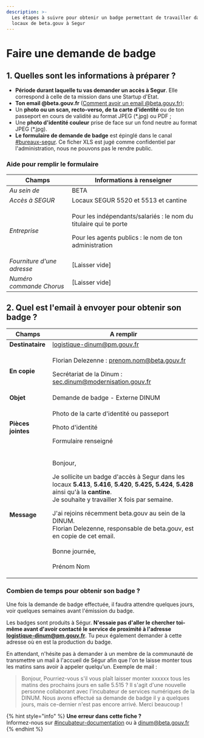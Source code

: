 ```yaml
---
description: >-
  Les étapes à suivre pour obtenir un badge permettant de travailler dans les
  locaux de beta.gouv à Segur
---
```


# Faire une demande de badge

## 1. Quelles sont les informations à préparer ?

* **Période durant laquelle tu vas demander un accès à Segur**. Elle correspond à celle de ta mission dans une Startup d'Etat.
* **Ton email @beta.gouv.fr** ([Comment avoir un email @beta.gouv.fr](../../../../travailler-a-beta-gouv/jutilise-les-outils-de-la-communaute/emails.md));
* Un **photo ou un scan, recto-verso, de ta carte d'identité** ou de ton passeport en cours de validité au format JPEG (\*.jpg) ou PDF ;
* Une **photo d'identité couleur** prise de face sur un fond neutre au format JPEG (\*.jpg).
* **Le formulaire de demande de badge** est épinglé dans le canal [#bureaux-segur](https://mattermost.incubateur.net/betagouv/channels/bureaux-segur). Ce ficher XLS est jugé comme confidentiel par l'administration, nous ne pouvons pas le rendre public.

### Aide pour remplir le formulaire

| Champs                     | Informations à renseigner                                                                                                               |
| -------------------------- | --------------------------------------------------------------------------------------------------------------------------------------- |
| _Au sein de_               | BETA                                                                                                                                    |
| _Accès à SEGUR_            | Locaux SEGUR 5520 et 5513 et cantine                                                                                                    |
| _Entreprise_               | <p>Pour les indépendants/salariés : le nom du titulaire qui te porte </p><p>Pour  les agents publics : le nom de ton administration</p> |
| _Fourniture d'une adresse_ | \[Laisser vide]                                                                                                                         |
| _Numéro commande Chorus_   | \[Laisser vide]                                                                                                                         |

## 2. Quel est l'email à envoyer pour obtenir son badge ?

| Champs             | A remplir                                                                                                                                                                                                                                                                                                                                                                                                                                                                        |
| ------------------ | -------------------------------------------------------------------------------------------------------------------------------------------------------------------------------------------------------------------------------------------------------------------------------------------------------------------------------------------------------------------------------------------------------------------------------------------------------------------------------- |
| **Destinataire**   | logistique-dinum@pm.gouv.fr                                                                                                                                                                                                                                                                                                                                                                                                                                                      |
| **En copie**       | <p>Florian Delezenne : prenom.nom@beta.gouv.fr</p><p>Secrétariat de la Dinum : sec.dinum@modernisation.gouv.fr</p>                                                                                                                                                                                                                                                                                                                                                               |
| **Objet**          | Demande de badge - Externe DINUM                                                                                                                                                                                                                                                                                                                                                                                                                                                 |
| **Pièces jointes** | <p>Photo de la carte d'identité ou passeport</p><p>Photo d'identité</p><p>Formulaire renseigné</p>                                                                                                                                                                                                                                                                                                                                                                               |
| **Message**        | <p>Bonjour,</p><p>Je sollicite un badge d'accès à Segur dans les locaux <strong>5.413</strong>, <strong>5.416</strong>, <strong>5.420</strong>,<strong> 5.425, 5.424</strong>, <strong>5.428</strong> ainsi qu'à la <strong>cantine</strong>.<br>Je souhaite y travailler X fois par semaine.</p><p>J'ai rejoins récemment beta.gouv au sein de la DINUM.<br>Florian Delezenne, responsable de beta.gouv, est en copie de cet email.<br><br>Bonne journée,<br><br>Prénom Nom</p> |

### Combien de temps pour obtenir son badge ?

Une fois la demande de badge effectuée, il faudra attendre quelques jours, voir quelques semaines avant l'émission du badge.

Les badges sont produits à Ségur. **N'essaie pas d'aller le chercher toi-même avant d'avoir contacté le service de proximité à l'adresse logistique-dinum@pm.gouv.fr**. Tu peux également demander à cette adresse où en est la production du badge.

En attendant, n'hésite pas à demander à un membre de la communauté de transmettre un mail à l'accueil de Ségur afin que l'on te laisse monter tous les matins sans avoir à appeler quelqu'un. Exemple de mail :

> Bonjour, Pourriez-vous s'il vous plaît laisser monter xxxxxx tous les matins des prochains jours en salle 5.515 ? Il s'agit d'une nouvelle personne collaborant avec l'incubateur de services numériques de la DINUM. Nous avons effectué sa demande de badge il y a quelques jours, mais ce-dernier n'est pas encore arrivé. Merci beaucoup !

{% hint style="info" %}
**Une erreur dans cette fiche ?**\
Informez-nous sur [#incubateur-documentation](https://mattermost.incubateur.net/betagouv/channels/incubateur-documentation) ou à dinum@beta.gouv.fr
{% endhint %}
